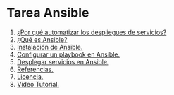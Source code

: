 # Tarea Ansible
1. [¿Por qué automatizar los despliegues de servicios?]()
2. [¿Qué es Ansible?]()
3. [Instalación de Ansible.]()
4. [Configurar un playbook en Ansible.]()
5. [Desplegar servicios en Ansible.]()
6. [Referencias.]()
7. [Licencia.]()
8. [Video Tutorial.]()
